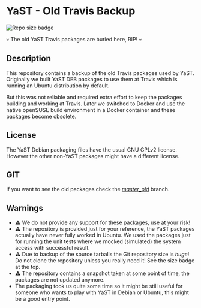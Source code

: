 
# YaST - Old Travis Backup

![Repo size badge](https://reposs.herokuapp.com/?path=yast/travis_old)

:skull: The old YaST Travis packages are buried here, RIP! :skull:


## Description

This repository contains a backup of the old Travis packages used by YaST.
Originally we built YaST DEB packages to use them at Travis which is running
an Ubuntu distribution by default.

But this was not reliable and required extra effort to keep the packages
building and working at Travis. Later we switched to Docker and use the native
openSUSE build environment in a Docker container and these packages become
obsolete.

## License

The YaST Debian packaging files have the usual GNU GPLv2 license. However the
other non-YaST packages might have a different license.

## GIT

If you want to see the old packages check the [*master_old*](
../../tree/master_old/packages) branch.

## Warnings

- :warning: We do not provide any support for these packages, use at your risk!
- :warning: The repository is provided just for your reference, the YaST
  packages actually have never fully worked in Ubuntu. We used the packages just
  for running the unit tests where we mocked (simulated) the system access with
  successful result.
- :warning: Due to backup of the source tarballs the Git repository size is
  *huge*! Do not clone the repository unless you really need it! See the size
  badge at the top.
- :warning: The repository contains a snapshot taken at some point of time, the
  packages are not updated anymore.
- The packaging took us quite some time so it might be still useful for someone
  who wants to play with YaST in Debian or Ubuntu, this might be a good
  entry point.
